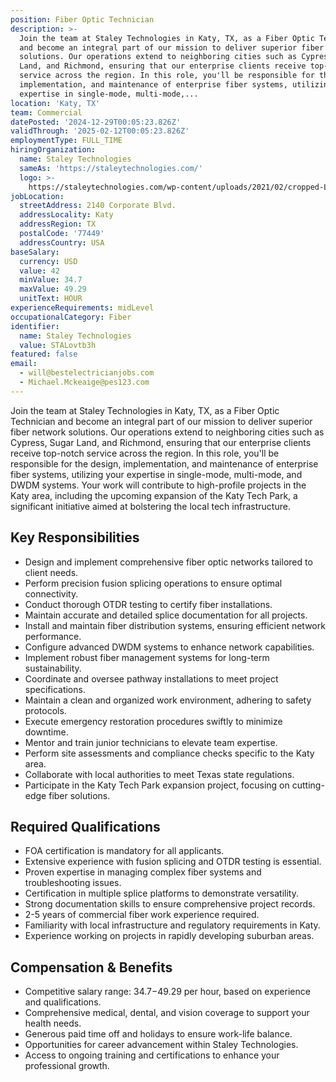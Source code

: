 ```yaml
---
position: Fiber Optic Technician
description: >-
  Join the team at Staley Technologies in Katy, TX, as a Fiber Optic Technician
  and become an integral part of our mission to deliver superior fiber network
  solutions. Our operations extend to neighboring cities such as Cypress, Sugar
  Land, and Richmond, ensuring that our enterprise clients receive top-notch
  service across the region. In this role, you'll be responsible for the design,
  implementation, and maintenance of enterprise fiber systems, utilizing your
  expertise in single-mode, multi-mode,...
location: 'Katy, TX'
team: Commercial
datePosted: '2024-12-29T00:05:23.826Z'
validThrough: '2025-02-12T00:05:23.826Z'
employmentType: FULL_TIME
hiringOrganization:
  name: Staley Technologies
  sameAs: 'https://staleytechnologies.com/'
  logo: >-
    https://staleytechnologies.com/wp-content/uploads/2021/02/cropped-Logo_StaleyTechnologies.png
jobLocation:
  streetAddress: 2140 Corporate Blvd.
  addressLocality: Katy
  addressRegion: TX
  postalCode: '77449'
  addressCountry: USA
baseSalary:
  currency: USD
  value: 42
  minValue: 34.7
  maxValue: 49.29
  unitText: HOUR
experienceRequirements: midLevel
occupationalCategory: Fiber
identifier:
  name: Staley Technologies
  value: STALovtb3h
featured: false
email:
  - will@bestelectricianjobs.com
  - Michael.Mckeaige@pes123.com
---
```




Join the team at Staley Technologies in Katy, TX, as a Fiber Optic Technician and become an integral part of our mission to deliver superior fiber network solutions. Our operations extend to neighboring cities such as Cypress, Sugar Land, and Richmond, ensuring that our enterprise clients receive top-notch service across the region. In this role, you'll be responsible for the design, implementation, and maintenance of enterprise fiber systems, utilizing your expertise in single-mode, multi-mode, and DWDM systems. Your work will contribute to high-profile projects in the Katy area, including the upcoming expansion of the Katy Tech Park, a significant initiative aimed at bolstering the local tech infrastructure.

## Key Responsibilities
- Design and implement comprehensive fiber optic networks tailored to client needs.
- Perform precision fusion splicing operations to ensure optimal connectivity.
- Conduct thorough OTDR testing to certify fiber installations.
- Maintain accurate and detailed splice documentation for all projects.
- Install and maintain fiber distribution systems, ensuring efficient network performance.
- Configure advanced DWDM systems to enhance network capabilities.
- Implement robust fiber management systems for long-term sustainability.
- Coordinate and oversee pathway installations to meet project specifications.
- Maintain a clean and organized work environment, adhering to safety protocols.
- Execute emergency restoration procedures swiftly to minimize downtime.
- Mentor and train junior technicians to elevate team expertise.
- Perform site assessments and compliance checks specific to the Katy area.
- Collaborate with local authorities to meet Texas state regulations.
- Participate in the Katy Tech Park expansion project, focusing on cutting-edge fiber solutions.

## Required Qualifications
- FOA certification is mandatory for all applicants.
- Extensive experience with fusion splicing and OTDR testing is essential.
- Proven expertise in managing complex fiber systems and troubleshooting issues.
- Certification in multiple splice platforms to demonstrate versatility.
- Strong documentation skills to ensure comprehensive project records.
- 2-5 years of commercial fiber work experience required.
- Familiarity with local infrastructure and regulatory requirements in Katy.
- Experience working on projects in rapidly developing suburban areas.

## Compensation & Benefits
- Competitive salary range: $34.7-$49.29 per hour, based on experience and qualifications.
- Comprehensive medical, dental, and vision coverage to support your health needs.
- Generous paid time off and holidays to ensure work-life balance.
- Opportunities for career advancement within Staley Technologies.
- Access to ongoing training and certifications to enhance your professional growth.